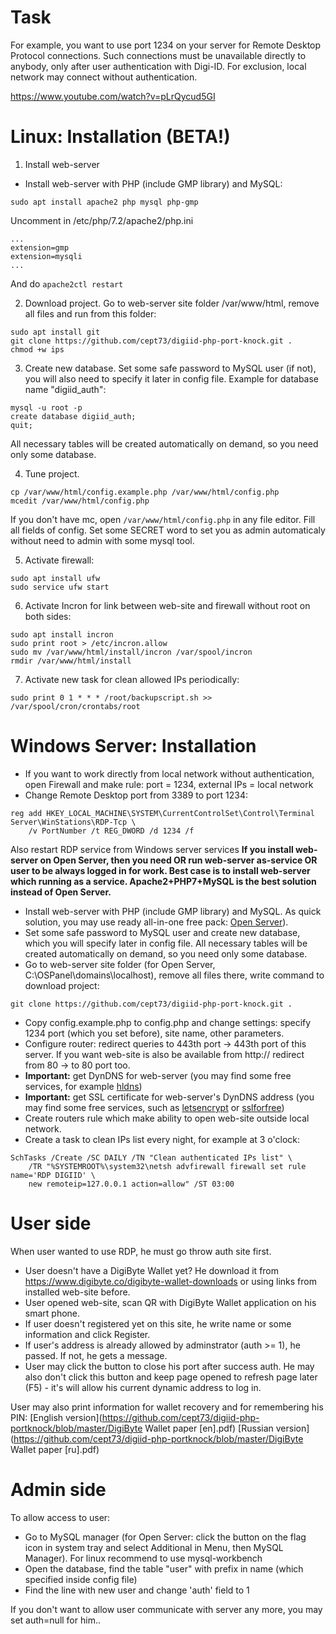 Task
=========================================================================================================

For example, you want to use port 1234 on your server for Remote Desktop Protocol connections. Such connections must be unavailable directly to anybody, only after user authentication with Digi-ID. For exclusion, local network may connect without authentication.

https://www.youtube.com/watch?v=pLrQycud5GI

Linux: Installation (**BETA!**)
=========================================================================================================

1) Install web-server
* Install web-server with PHP (include GMP library) and MySQL:
```
sudo apt install apache2 php mysql php-gmp
```
Uncomment in /etc/php/7.2/apache2/php.ini
```
...
extension=gmp
extension=mysqli
...
```
And do `apache2ctl restart`

2) Download project. Go to web-server site folder /var/www/html, remove all files and run from this folder:
```
sudo apt install git
git clone https://github.com/cept73/digiid-php-port-knock.git .
chmod +w ips
```

3) Create new database. Set some safe password to MySQL user (if not), you will also need to specify it later in config file. 
Example for database name "digiid_auth":
```
mysql -u root -p
create database digiid_auth;
quit;
```
All necessary tables will be created automatically on demand, so you need only some database.

4) Tune project.
```
cp /var/www/html/config.example.php /var/www/html/config.php
mcedit /var/www/html/config.php
```
If you don't have mc, open `/var/www/html/config.php` in any file editor.
Fill all fields of config.
Set some SECRET word to set you as admin automaticaly without need to admin with some mysql tool.

5) Activate firewall:
```
sudo apt install ufw
sudo service ufw start
```

6) Activate Incron for link between web-site and firewall without root on both sides:
```
sudo apt install incron
sudo print root > /etc/incron.allow
sudo mv /var/www/html/install/incron /var/spool/incron
rmdir /var/www/html/install
```

7) Activate new task for clean allowed IPs periodically:
```
sudo print 0 1 * * * /root/backupscript.sh >> /var/spool/cron/crontabs/root
```

Windows Server: Installation
=========================================================================================================

* If you want to work directly from local network without authentication, open Firewall and make rule: port = 1234, external IPs = local network
* Change Remote Desktop port from 3389 to port 1234:

```
reg add HKEY_LOCAL_MACHINE\SYSTEM\CurrentControlSet\Control\Terminal Server\WinStations\RDP-Tcp \
	/v PortNumber /t REG_DWORD /d 1234 /f
```

Also restart RDP service from Windows server services
**If you install web-server on Open Server, then you need OR run web-server as-service OR user to be always logged in for work. Best case is to install web-server which running as a service. Apache2+PHP7+MySQL is the best solution instead of Open Server.**

* Install web-server with PHP (include GMP library) and MySQL. As quick solution, you may use ready all-in-one free pack: [Open Server](https://ospanel.io)).
* Set some safe password to MySQL user and create new database, which you will specify later in config file. All necessary tables will be created automatically on demand, so you need only some database.
* Go to web-server site folder (for Open Server, C:\OSPanel\domains\localhost), remove all files there, write command to download project: 

```
git clone https://github.com/cept73/digiid-php-port-knock.git .
```

* Copy config.example.php to config.php and change settings: specify 1234 port (which you set before), site name, other parameters.
* Configure router: redirect queries to 443th port -> 443th port of this server. If you want web-site is also be available from http:// redirect from 80 -> to 80 port too. 
* **Important:** get DynDNS for web-server (you may find some free services, for example [hldns](https://hldns.ru))
* **Important:** get SSL certificate for web-server's DynDNS address (you may find some free services, such as [letsencrypt](https://letsencrypt.org) or [sslforfree](https://www.sslforfree.com/))
* Create routers rule which make ability to open web-site outside local network.
* Create a task to clean IPs list every night, for example at 3 o'clock:

```
SchTasks /Create /SC DAILY /TN "Clean authenticated IPs list" \
	/TR "%SYSTEMROOT%\system32\netsh advfirewall firewall set rule name='RDP DIGIID' \
	new remoteip=127.0.0.1 action=allow" /ST 03:00
```

User side
=========================================================================================================

When user wanted to use RDP, he must go throw auth site first.

* User doesn't have a DigiByte Wallet yet? He download it from https://www.digibyte.co/digibyte-wallet-downloads or using links from installed web-site before.
* User opened web-site, scan QR with DigiByte Wallet application on his smart phone.
* If user doesn't registered yet on this site, he write name or some information and click Register.
* If user's address is already allowed by adminstrator (auth >= 1), he passed. If not, he gets a message.
* User may click the button to close his port after success auth. He may also don't click this button and keep page opened to refresh page later (F5) - it's will allow his current dynamic address to log in.

User may also print information for wallet recovery and for remembering his PIN: 
[English version](https://github.com/cept73/digiid-php-portknock/blob/master/DigiByte Wallet paper [en].pdf)
[Russian version](https://github.com/cept73/digiid-php-portknock/blob/master/DigiByte Wallet paper [ru].pdf)

Admin side
==========================================================================================================

To allow access to user:
* Go to MySQL manager (for Open Server: click the button on the flag icon in system tray and select Additional in Menu, then MySQL Manager). For linux recommend to use mysql-workbench
* Open the database, find the table "user" with prefix in name (which specified inside config file)
* Find the line with new user and change 'auth' field to 1

If you don't want to allow user communicate with server any more, you may set auth=null for him..
